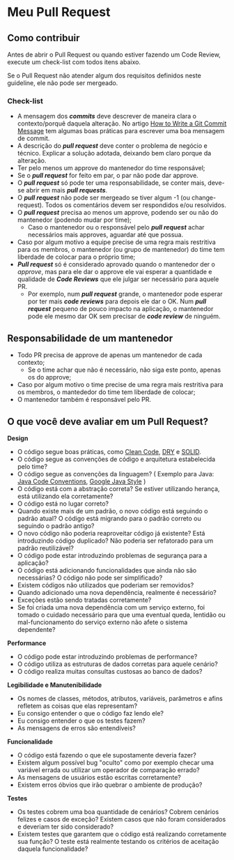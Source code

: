 # Meu Pull Request

## Como contribuir 

Antes de abrir o Pull Request ou quando estiver fazendo um Code Review, execute um check-list com todos itens abaixo.

Se o Pull Request não atender algum dos requisitos definidos neste guideline, ele não pode ser mergeado.

### Check-list

* A mensagem dos _**commits**_ deve descrever de maneira clara o contexto/porquê daquela alteração. No artigo [How to Write a Git Commit Message](https://chris.beams.io/posts/git-commit/) tem algumas boas práticas para escrever uma boa mensagem de commit.
* A descrição do _**pull request**_ deve conter o problema de negócio e técnico. Explicar a solução adotada, deixando bem claro porque da alteração.
* Ter pelo menos um approve do mantenedor do time responsável;
* Se o _**pull request**_ for feito em par, o par não pode dar approve.
* O _**pull request**_ só pode ter uma responsabilidade, se conter mais, deve-se abrir em mais _**pull requests**_.
* O _**pull request**_ não pode ser mergeado se tiver algum -1 \(ou change-request\). Todos os comentários devem ser respondidos e/ou resolvidos.
* O _**pull request**_ precisa ao menos um approve, podendo ser ou não do mantenedor \(podendo mudar por time\);
  * Caso o mantenedor ou o responsável pelo _**pull request**_ achar necessários mais approves, aguardar até que possua.
* Caso por algum motivo a equipe precise de uma regra mais restritiva para os membros, o mantenedor \(ou grupo de mantenedor\) do time tem liberdade de colocar para o próprio time;
* _**Pull request**_ só é considerado aprovado quando o mantenedor der o _approve_, mas para ele dar o approve ele vai esperar a quantidade e qualidade de _**Code Reviews**_ que ele julgar ser necessário para aquele PR.
  * Por exemplo, num _**pull request**_ grande, o mantenedor pode esperar por ter mais _**code reviews**_  para depois ele dar o OK. Num _**pull request**_ pequeno de pouco impacto na aplicação, o mantenedor pode ele mesmo dar OK sem precisar de _**code review**_ de ninguém.

## Responsabilidade de um mantenedor

* Todo PR precisa de approve de apenas um mantenedor de cada contexto;
  * Se o time achar que não é necessário, não siga este ponto, apenas os do approve;
* Caso por algum motivo o time precise de uma regra mais restritiva para os membros, o mantededor do time tem liberdade de colocar;
* O mantenedor também é responsável pelo PR.

## O que você deve avaliar em um Pull Request?

**Design**

* O código segue boas práticas, como [Clean Code](https://de.wikipedia.org/wiki/Clean_Code), [DRY](https://en.wikipedia.org/wiki/Don't_repeat_yourself) e [SOLID](https://en.wikipedia.org/wiki/SOLID).
* O código segue as convenções de código e arquitetura estabelecida pelo time?
* O código segue as convenções da linguagem? \( Exemplo para Java: [Java Code Conventions](http://www.oracle.com/technetwork/java/codeconventions-150003.pdf), [Google Java Style](https://google.github.io/styleguide/javaguide.html) \)
* O código está com a abstração correta? Se estiver utilizando herança, está utilizando ela corretamente?
* O código está no lugar correto?
* Quando existe mais de um padrão, o novo código está seguindo o padrão atual? O código está migrando para o padrão correto ou seguindo o padrão antigo?
* O novo código não poderia reaproveitar código já existente? Está introduzindo código duplicado? Não poderia ser refatorado para um padrão reutilizável?
* O código pode estar introduzindo problemas de segurança para a aplicação?
* O código está adicionando funcionalidades que ainda não são necessárias? O código não pode ser simplificado?
* Existem códigos não utilizados que poderiam ser removidos?
* Quando adicionado uma nova dependência, realmente é necessário?
* Exceções estão sendo tratadas corretamente?
* Se foi criada uma nova dependência com um serviço externo, foi tomado o cuidado necessário para que uma eventual queda, lentidão ou mal-funcionamento do serviço externo não afete o sistema dependente?

**Performance**

* O código pode estar introduzindo problemas de performance?
* O código utiliza as estruturas de dados corretas para aquele cenário?
* O código realiza muitas consultas custosas ao banco de dados?

**Legibilidade e Manutenibilidade**

* Os nomes de classes, métodos, atributos, variáveis, parâmetros e afins refletem as coisas que elas representam?
* Eu consigo entender o que o código faz lendo ele?
* Eu consigo entender o que os testes fazem?
* As mensagens de erros são entendíveis?

**Funcionalidade**

* O código está fazendo o que ele supostamente deveria fazer?
* Existem algum possível bug "oculto" como por exemplo checar uma variável errada ou utilizar um operador de comparação errado?
* As mensagens de usuários estão escritas corretamente?
* Existem erros óbvios que irão quebrar o ambiente de produção?

**Testes**

* Os testes cobrem uma boa quantidade de cenários? Cobrem cenários felizes e casos de exceção? Existem casos que não foram considerados e deveriam ter sido considerado?
* Existem testes que garantem que o código está realizando corretamente sua função? O teste está realmente testando os critérios de aceitação daquela funcionalidade?




